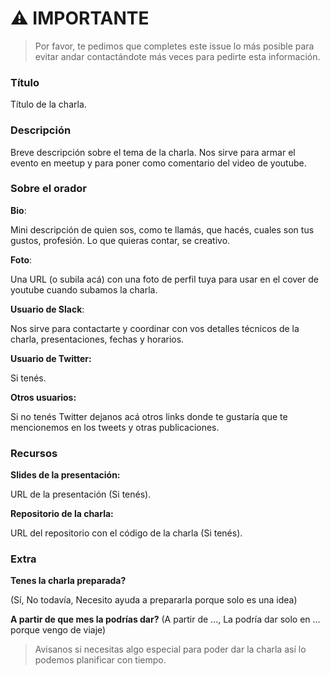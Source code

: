 # ⚠️ IMPORTANTE

> Por favor, te pedimos que completes este issue lo más posible para evitar andar contactándote más veces para pedirte esta información.

### Título
Título de la charla.

### Descripción
Breve descripción sobre el tema de la charla. Nos sirve para armar el evento en meetup y para poner como comentario del video de youtube.

### Sobre el orador
**Bio**: 

Mini descripción de quien sos, como te llamás, que hacés, cuales son tus gustos, profesión. Lo que quieras contar, se creativo.

**Foto**: 

Una URL (o subila acá) con una foto de perfil tuya para usar en el cover de youtube cuando subamos la charla.

**Usuario de Slack**: 

Nos sirve para contactarte y coordinar con vos detalles técnicos de la charla, presentaciones, fechas y horarios.

**Usuario de Twitter:** 

Si tenés.

**Otros usuarios:** 

Si no tenés Twitter dejanos acá otros links donde te gustaría que te mencionemos en los tweets y otras publicaciones.

### Recursos

**Slides de la presentación:**

URL de la presentación (Si tenés).

**Repositorio de la charla:**

URL del repositorio con el código de la charla (Si tenés).

### Extra

**Tenes la charla preparada?**

(Sí, No todavía, Necesito ayuda a prepararla porque solo es una idea)

**A partir de que mes la podrías dar?**
(A partir de ..., La podría dar solo en ... porque vengo de viaje)

> Avisanos si necesitas algo especial para poder dar la charla así lo podemos planificar con tiempo.
